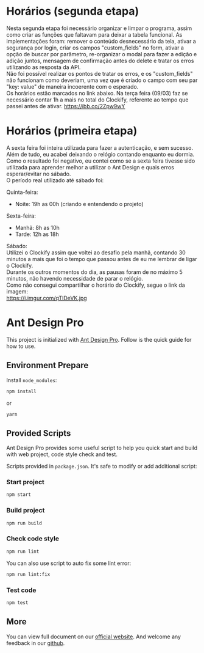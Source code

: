 # Horários (segunda etapa)

Nesta segunda etapa foi necessário organizar e limpar o programa, assim como criar as funções que faltavam para deixar a tabela funcional. 
As implementações foram: remover o conteúdo desnecessário da tela, ativar a segurança por login, criar os campos "custom_fields" no form, ativar a opção de buscar por parâmetro, re-organizar o modal para fazer a edição e adição juntos, mensagem de confirmação antes do delete e tratar os erros utilizando as resposta da API.  
Não foi possível realizar os pontos de tratar os erros, e os "custom_fields" não funcionam como deveriam, uma vez que é criado o campo com seu par "key: value" de maneira incoerente com o esperado.   
Os horários estão marcados no link abaixo. Na terça feira (09/03) faz se necessário contar 1h a mais no total do Clockify, referente ao tempo que passei antes de ativar.
https://ibb.co/2Zpw9wY


# Horários (primeira etapa)

A sexta feira foi inteira utilizada para fazer a autenticação, e sem sucesso. Além de tudo, eu acabei deixando o relógio contando enquanto eu dormia. 
Como o resultado foi negativo, eu contei como se a sexta feira tivesse sido utilizada para aprender melhor a utilizar o Ant Design e quais erros esperar/evitar no sábado.  
O período real utilizado até sábado foi:

Quinta-feira: 
  - Noite: 19h as 00h (criando e entendendo o projeto)  

Sexta-feira:  
  - Manhã: 8h as 10h
  - Tarde: 12h as 18h 

Sábado:   
Utilizei o Clockify assim que voltei ao desafio pela manhã, contando 30 minutos a mais que foi o tempo que passou antes de eu me lembrar de ligar o Clockify.    
Durante os outros momentos do dia, as pausas foram de no máximo 5 minutos, não havendo necessidade de parar o relógio.    
Como não consegui compartilhar o horário do Clockify, segue o link da imagem:   
https://i.imgur.com/qTIDeVK.jpg 

# Ant Design Pro

This project is initialized with [Ant Design Pro](https://pro.ant.design). Follow is the quick guide for how to use.

## Environment Prepare

Install `node_modules`:

```bash
npm install
```

or

```bash
yarn
```

## Provided Scripts

Ant Design Pro provides some useful script to help you quick start and build with web project, code style check and test.

Scripts provided in `package.json`. It's safe to modify or add additional script:

### Start project

```bash
npm start
```

### Build project

```bash
npm run build
```

### Check code style

```bash
npm run lint
```

You can also use script to auto fix some lint error:

```bash
npm run lint:fix
```

### Test code

```bash
npm test
```

## More

You can view full document on our [official website](https://pro.ant.design). And welcome any feedback in our [github](https://github.com/ant-design/ant-design-pro).
